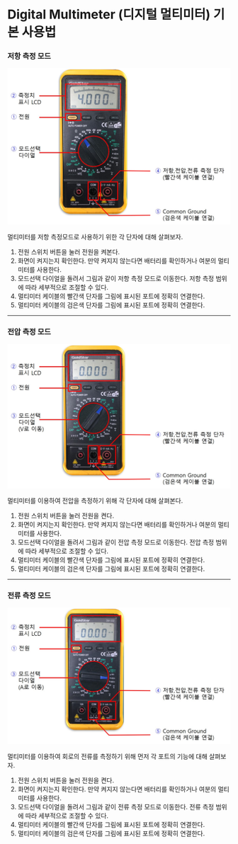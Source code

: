 
# Digital Multimeter (디지털 멀티미터) 기본 사용법

### 저항 측정 모드

![01_저항측정모드](./images/01_저항측정모드.jpg )

멀티미터를 저항 측정모드로 사용하기 위한 각 단자에 대해 살펴보자.

1. 전원 스위치 버튼을 눌러 전원을 켜본다.
2. 화면이 켜지는지 확인한다. 만약 켜지지 않는다면 배터리를 확인하거나 여분의 멀티미터를 사용한다.
3. 모드선택 다이얼을 돌려서 그림과 같이 저항 측정 모드로 이동한다. 저항 측정 범위에 따라 세부적으로 조절할 수 있다.
4. 멀티미터 케이블의 빨간색 단자를 그림에 표시된 포트에 정확히 연결한다.
5. 멀티미터 케이블의 검은색 단자를 그림에 표시된 포트에 정확히 연결한다.


------------------
### 전압 측정 모드

![02_전압측정모드](./images/02_전압측정모드.jpg )

멀티미터를 이용하여 전압을 측정하기 위해 각 단자에 대해 살펴본다.

1. 전원 스위치 버튼을 눌러 전원을 켠다.
2. 화면이 켜지는지 확인한다. 만약 켜지지 않는다면 배터리를 확인하거나 여분의 멀티미터를 사용한다.
3. 모드선택 다이얼을 돌려서 그림과 같이 전압 측정 모드로 이동한다. 전압 측정 범위에 따라 세부적으로 조절할 수 있다.
4. 멀티미터 케이블의 빨간색 단자를 그림에 표시된 포트에 정확히 연결한다.
5. 멀티미터 케이블의 검은색 단자를 그림에 표시된 포트에 정확히 연결한다.

------------------
### 전류 측정 모드

![03_전류측정모드](./images/03_전류측정모드.jpg )

멀티미터를 이용하여 회로의 전류를 측정하기 위해 먼저 각 포트의 기능에 대해 살펴보자.

1. 전원 스위치 버튼을 눌러 전원을 켠다.
2. 화면이 켜지는지 확인한다. 만약 켜지지 않는다면 배터리를 확인하거나 여분의 멀티미터를 사용한다.
3. 모드선택 다이얼을 돌려서 그림과 같이 전류 측정 모드로 이동한다. 전류 측정 범위에 따라 세부적으로 조절할 수 있다.
4. 멀티미터 케이블의 빨간색 단자를 그림에 표시된 포트에 정확히 연결한다.
5. 멀티미터 케이블의 검은색 단자를 그림에 표시된 포트에 정확히 연결한다.



